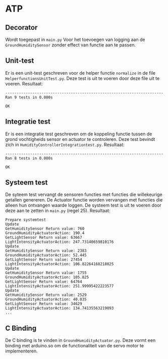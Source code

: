 # ATP
## Decorator
Wordt toegepast in `main.py` Voor het toevoegen van logging aan de `GroundHumiditySensor` zonder effect van functie aan te passen.

## Unit-test
Er is een unit-test geschreven voor de helper functie `normalize` in de file `HelperfunctionsUnitTest.py`. Deze test is uit te voeren door deze file uit te voeren.
Resultaat: 
```
----------------------------------------------------------------------
Ran 9 tests in 0.000s

OK
```

## Integratie test
Er is een integratie test geschreven om de koppeling functie tussen de grond vochtigheids sensor en actuator te controleren. Deze test bevindt zich in `HumidityControllerIntegrationtest.py`.
Resultaat:
```
----------------------------------------------------------------------
Ran 8 tests in 0.000s

OK
```

## Systeem test
De syteem test vervangt de sensoren functies met functies die willekeurige getallen genereren. De Actuator functie worden vervangen met functies die alleen hun ontvangen waarde loggen.
De systeem test is uit te voeren door deze aan te zetten in `main.py` (regel 25).
Resultaat:
```
Prepare systemtest
Update
GetHumiditySensor Return value: 760
GroundHumidityActuatorAction: 190.4
GetLightSensor Return value: 63667
LightIntensityActuatorAction: 247.73140659810176
Update
GetHumiditySensor Return value: 2383
GroundHumidityActuatorAction: 52.445
GetLightSensor Return value: 27454
LightIntensityActuatorAction: 106.82264168218025
Update
GetHumiditySensor Return value: 1755
GroundHumidityActuatorAction: 105.825
GetLightSensor Return value: 64764
LightIntensityActuatorAction: 251.99995422223577
Update
GetHumiditySensor Return value: 2529
GroundHumidityActuatorAction: 40.035
GetLightSensor Return value: 34629
LightIntensityActuatorAction: 134.74135563219093
...
```

## C Binding
De C binding is te vinden in `GroundHumidityActuator.py`. Deze vormt een binding met arduino.so om de functionaliteit van de servo motor te implementeren.
